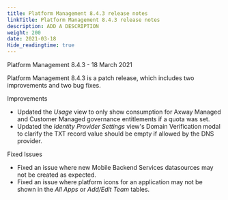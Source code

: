 ```yaml
---
title: Platform Management 8.4.3 release notes
linkTitle: Platform Management 8.4.3 release notes
description: ADD A DESCRIPTION
weight: 200
date: 2021-03-18
Hide_readingtime: true
---
```


Platform Management 8.4.3 - 18 March 2021

Platform Management 8.4.3 is a patch release, which includes two improvements and two bug fixes.

Improvements

* Updated the _Usage_ view to only show consumption for Axway Managed and Customer Managed governance entitlements if a quota was set.
* Updated the _Identity Provider Settings_ view's Domain Verification modal to clarify the TXT record value should be empty if allowed by the DNS provider.

Fixed Issues

* Fixed an issue where new Mobile Backend Services datasources may not be created as expected.
* Fixed an issue where platform icons for an application may not be shown in the _All Apps_ or _Add/Edit Team_ tables.
